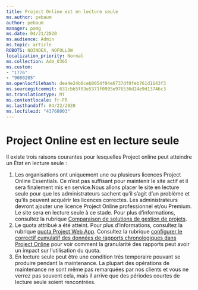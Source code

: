 ```yaml
---
title: Project Online est en lecture seule
ms.author: pebaum
author: pebaum
manager: pamg
ms.date: 04/21/2020
ms.audience: Admin
ms.topic: article
ROBOTS: NOINDEX, NOFOLLOW
localization_priority: Normal
ms.collection: Adm_O365
ms.custom:
- "1776"
- "9000205"
ms.openlocfilehash: dea4e24b0ceb0054f04e6737df0feb761d1143f3
ms.sourcegitcommit: 631cbb5f03e5371f0995e976536d24e9d13746c3
ms.translationtype: MT
ms.contentlocale: fr-FR
ms.lasthandoff: 04/22/2020
ms.locfileid: "43768003"
---
```

# <a name="project-online-is-in-a-read-only-state"></a>Project Online est en lecture seule

Il existe trois raisons courantes pour lesquelles Project online peut atteindre un État en lecture seule :

1. Les organisations ont uniquement une ou plusieurs licences Project Online Essentials. Ce n’est pas suffisant pour maintenir le site actif et il sera finalement mis en service.Nous allons placer le site en lecture seule pour que les administrateurs sachent qu’il s’agit d’un problème et qu’ils peuvent acquérir les licences correctes. Les administrateurs devront ajouter une licence Project Online professionnel et/ou Premium. Le site sera en lecture seule à ce stade. Pour plus d’informations, consultez la rubrique [Comparaison de solutions de gestion de projets](https://products.office.com/project/compare-microsoft-project-management-software?tab=1).
2. Le quota attribué a été atteint. Pour plus d’informations, consultez la rubrique [quota Project Web App](https://docs.microsoft.com/projectonline/tune-project-online-performance#project-web-app-quota). Consultez la rubrique [configurer le correctif cumulatif des données de rapports chronologiques dans Project Online](https://docs.microsoft.com/ProjectOnline/configure-rollup-of-timephased-reporting-data-in-project-online) pour voir comment la granularité des rapports peut avoir un impact sur l’utilisation du quota.
3. En lecture seule peut être une condition très temporaire pouvant se produire pendant la maintenance. La plupart des opérations de maintenance ne sont même pas remarquées par nos clients et vous ne verrez pas souvent cela, mais il arrive que des périodes courtes de lecture seule soient rencontrées.
